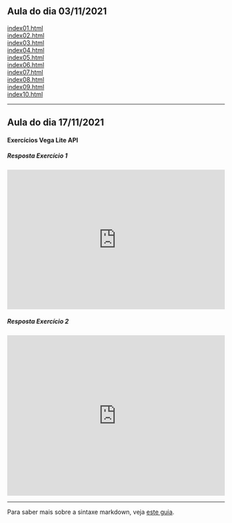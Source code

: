 ## Aula do dia 03/11/2021

[index01.html](basic/index01.html)<br>
[index02.html](basic/index02.html)<br>
[index03.html](basic/index03.html)<br>
[index04.html](basic/index04.html)<br>
[index05.html](basic/index05.html)<br>
[index06.html](basic/index06.html)<br>
[index07.html](basic/index07.html)<br>
[index08.html](basic/index08.html)<br>
[index09.html](basic/index09.html)<br>
[index10.html](basic/index10.html)<br>

---

## Aula do dia 17/11/2021

#### Exercícios Vega Lite API

##### Resposta Exercício 1
<iframe width="100%" height="323" frameborder="0"
  src="https://observablehq.com/embed/@davisegundo/vega-lite-api-exe?cells=bar"></iframe>


##### Resposta Exercício 2
<iframe width="100%" height="371" frameborder="0"
  src="https://observablehq.com/embed/@davisegundo/vega-lite-api-exe?cells=scatter"></iframe>

---

Para saber mais sobre a sintaxe markdown, veja [este guia](https://guides.github.com/features/mastering-markdown/).